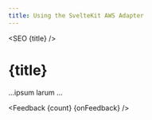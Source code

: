 ```yaml
---
title: Using the SvelteKit AWS Adapter
---
```


<script context="module">
    export async function load({ fetch, url }) {
        const currentPathParts = url.pathname.split('/');
        const currentPathSlug = currentPathParts[currentPathParts.length - 1];
        const response = await fetch(`/api/feedback/${currentPathSlug}`);
        const { count } = await response.json();
        
        return {
            status: 200,
            props: { count, currentPathSlug },
        };
    }
</script>

<script>
    import SEO from '$lib/components/SEO.svelte';
    import Feedback from '$lib/components/Feedback.svelte';
    import { invalidate } from '$app/navigation';
    export let count = 0;    
    export let currentPathSlug = '';   

    async function onFeedback() {
        await fetch(`/api/feedback/${currentPathSlug}`, { method: 'POST' });        
        await invalidate(currentPathSlug);
    }   
</script>

<SEO {title} />

# {title}

...ipsum larum ...

<Feedback {count} {onFeedback} />